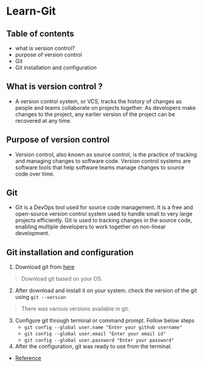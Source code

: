 # Learn-Git
## Table of contents
- what is version control?
- purpose of version control
- Git
- Git installation and configuration

## What is version control ?
   - A version control system, or VCS, tracks the history of changes as people and teams collaborate on projects together. As developers make changes to the project, any earlier version of the project can be recovered at any time.
   
   
## Purpose of version control
  - Version control, also known as source control, is the practice of tracking and managing changes to software code. Version control systems are software tools that help software teams manage changes to source code over time.
  
  
## Git
  - Git is a DevOps tool used for source code management. It is a free and open-source version control system used to handle small to very large projects efficiently. Git is used to tracking changes in the source code, enabling multiple developers to work together on non-linear development.
  
  
## Git installation and configuration

  1. Download git from [here](https://git-scm.com/downloads)
  > Download git based on your OS.
  2. After download and install it on your system. check the version of the git using ```git --version```
  > There was various versions available in git.
  3. Configure git through terminal or command prompt. Follow below steps
     - ```git config --global user.name "Enter your github username" ```
     - ```git config --global user.email "Enter your email id" ```
     - ```git config --global user.password "Enter your password" ```
  4. After the configuration, git was ready to use from the terminal.
  
  * [Reference](https://git-scm.com/doc)
  
